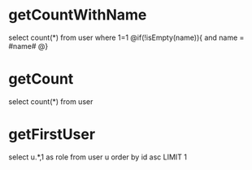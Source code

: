 getCountWithName
===
select count(*) from user where 1=1
@if(!isEmpty(name)){
and name = #name#
@}

getCount
===
select count(*) from user

getFirstUser
===
select u.*,1 as role from user u order by id asc LIMIT 1


